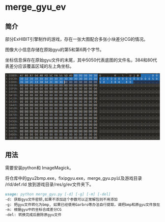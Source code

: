 # merge_gyu_ev

## 简介

部分ExHIBIT引擎制作的游戏，存在一张大图配合多张小块差分CG的情况。

图像大小信息存储在原始gyu的第5和第6两个字节。

坐标信息保存在原始gyu文件的末尾，其中5050代表底图的文件名，384和80代表差分应该覆盖区域的左上角坐标。

![gyu](https://raw.githubusercontent.com/JamesYuuu/Picbed/main/1.png)

## 用法

需要安装python和 ImageMagick。

将仓库中的gyu2bmp.exe，fixipgyu.exe，merge_gyu.py以及游戏目录 /rld/def.rld 放到游戏目录/res/g/ev文件夹下。

```markdown
usage: python merge_gyu.py [-d] [-g] [-m] [-del]
-d: 获取gyu文件密钥,如果不添加这个参数可以正常解包则不用添加
-g: 把gyu文件转化为bmp, 如果已经使用Garbro等办法自行提取，请把bmp和原gyu文件放在一个文件夹中
-m: 根据gyu中的坐标合成差分CG
-del: 转换完成后删除原gyu文件
```





